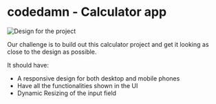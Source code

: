 # codedamn - Calculator app

![Design for the project](https://raw.githubusercontent.com/codedamn-projects/calculator-clone/main/assets/desktop-design.jpg)

Our challenge is to build out this calculator project and get it looking as close to the design as possible.

It should have:

-   A responsive design for both desktop and mobile phones
-   Have all the functionalities shown in the UI
-   Dynamic Resizing of the input field



